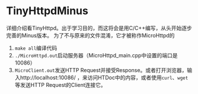 # TinyHttpdMinus
详细介绍看TinyHttpd。出于学习目的，而这将会是用C/C++编写，从头开始逐步完善的Minus版本。
为了不与原来的文件混淆，它才被称作MicroHttpd的
1. <code>make all</code>编译代码
2. <code>./MicroHttpd.out</code>启动服务器（MicroHttpd_main.cpp中设置的端口是10086）
3. <code>MicroClient.out</code>发送HTTP Request并接受Response。或者打开浏览器，输入http://localhost:10086/ ，来访问HTDoc中的内容，或者使用<code>curl</code>、<code>wget</code>等发送HTTP Request的Client连接它。

